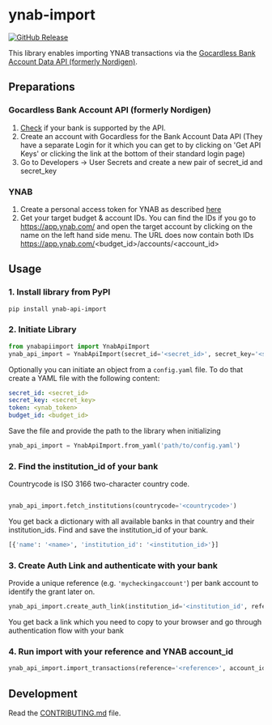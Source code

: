 # ynab-import

[![GitHub Release](https://img.shields.io/github/release/dnbasta/ynab-import?style=flat)]() 

This library enables importing YNAB transactions via the 
[Gocardless Bank Account Data API (formerly Nordigen)](https://gocardless.com/bank-account-data/).

## Preparations
### Gocardless Bank Account API (formerly Nordigen)
1. [Check](https://gocardless.com/bank-account-data/coverage/) if your bank is supported by the API.
2. Create an account with Gocardless for the Bank Account Data API (They have a separate Login for it which you can 
get to by clicking on 'Get API Keys' or clicking the link at the bottom of their standard login page)
3. Go to Developers -> User Secrets and create a new pair of secret_id and secret_key
### YNAB
1. Create a personal access token for YNAB as described [here](https://api.ynab.com/)
2. Get your target budget & account IDs. You can find the IDs if you go to https://app.ynab.com/ and open the target account by clicking on the name on the left hand side menu. The URL does now contain both IDs https://app.ynab.com/<budget_id>/accounts/<account_id>

## Usage
### 1. Install library from PyPI

```bash
pip install ynab-api-import
```
### 2. Initiate Library
```py
from ynabapiimport import YnabApiImport
ynab_api_import = YnabApiImport(secret_id='<secret_id>', secret_key='<secret_key>', budget_id='<budget_id>', token='<token>')
```
Optionally you can initiate an object from a `config.yaml` file. To do that create a YAML file with the following content:
```yaml
secret_id: <secret_id>
secret_key: <secret_key>
token: <ynab_token>
budget_id: <budget_id>
```
Save the file and provide the path to the library when initializing
```py
ynab_api_import = YnabApiImport.from_yaml('path/to/config.yaml')
```
### 2. Find the institution_id of your bank
Countrycode is ISO 3166 two-character country code. 
```py

ynab_api_import.fetch_institutions(countrycode='<countrycode>')
```
You get back a dictionary with all available banks in that country and their institution_ids.
Find and save the institution_id of your bank.
```py
[{'name': '<name>', 'institution_id': '<institution_id>'}]
```

### 3. Create Auth Link and authenticate with your bank
Provide a unique reference (e.g. `'mycheckingaccount'`)  per bank account to identify the grant later on.
```py
ynab_api_import.create_auth_link(institution_id='<institution_id', reference='<reference>')
```
You get back a link which you need to copy to your browser and go through authentication flow with your bank

### 4. Run import with your reference and YNAB account_id
```py
ynab_api_import.import_transactions(reference='<reference>', account_id='<account_id')
```
## Development

Read the [CONTRIBUTING.md](CONTRIBUTING.md) file.
